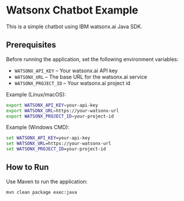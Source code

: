 # Watsonx Chatbot Example

This is a simple chatbot using IBM watsonx.ai Java SDK.

## Prerequisites

Before running the application, set the following environment variables:

- `WATSONX_API_KEY` – Your watsonx.ai API key
- `WATSONX_URL` – The base URL for the watsonx.ai service
- `WATSONX_PROJECT_ID` – Your watsonx.ai project id

Example (Linux/macOS):
```bash
export WATSONX_API_KEY=your-api-key
export WATSONX_URL=https://your-watsonx-url
export WATSONX_PROJECT_ID=your-project-id
```

Example (Windows CMD):
```cmd
set WATSONX_API_KEY=your-api-key
set WATSONX_URL=https://your-watsonx-url
set WATSONX_PROJECT_ID=your-project-id
```

## How to Run
Use Maven to run the application:

```bash
mvn clean package exec:java
```
